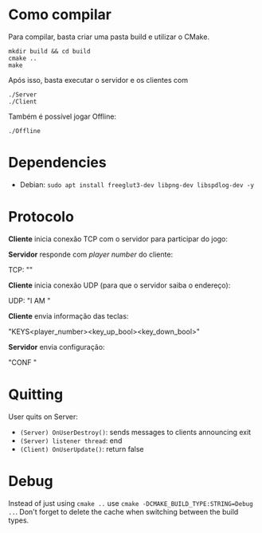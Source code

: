 # Como compilar

Para compilar, basta criar uma pasta build e utilizar o CMake.

    mkdir build && cd build
    cmake ..
    make

Após isso, basta executar o servidor e os clientes com

    ./Server
    ./Client

Também é possível jogar Offline:

    ./Offline
    
# Dependencies

* Debian: `sudo apt install freeglut3-dev libpng-dev libspdlog-dev -y`

# Protocolo

**Cliente** inicia conexão TCP com o servidor para participar do jogo:

**Servidor** responde com *player number* do cliente:

TCP: "<number>"

**Cliente** inicia conexão UDP (para que o servidor saiba o endereço):

UDP: "I AM <number>"

**Cliente** envia informação das teclas:

"KEYS<player_number><key_up_bool><key_down_bool>"

**Servidor** envia configuração:

"CONF <xPlayer1> <yPlayer1> <xPlayer2> <yPlayer2> <xBall> <yBall> <scorePlayer1> <scorePlayer2>"

# Quitting

User quits on Server:
- ```(Server) OnUserDestroy()```: sends messages to clients announcing exit
- ```(Server) listener thread```: end
- ```(Client) OnUserUpdate()```: return false

# Debug

Instead of just using `cmake ..` use `cmake -DCMAKE_BUILD_TYPE:STRING=Debug ..`. Don't forget to delete the cache when switching between the build types.